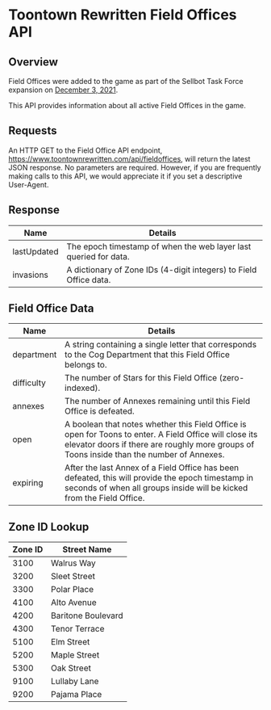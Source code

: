 # Toontown Rewritten Field Offices API

## Overview

Field Offices were added to the game as part of the Sellbot Task Force expansion on [December 3, 2021](https://toontownrewritten.com/taskforce/fieldoffices).

This API provides information about all active Field Offices in the game.

## Requests

An HTTP GET to the Field Office API endpoint, https://www.toontownrewritten.com/api/fieldoffices, will return the latest JSON response. No parameters are required. However, if you are frequently making calls to this API, we would appreciate it if you set a descriptive User-Agent.

## Response

| Name        | Details |
|-------------|---------|
| lastUpdated | The epoch timestamp of when the web layer last queried for data. |
| invasions   | A dictionary of Zone IDs (4-digit integers) to Field Office data. |

## Field Office Data

| Name        | Details |
|-------------|---------|
| department  | A string containing a single letter that corresponds to the Cog Department that this Field Office belongs to. |
| difficulty  | The number of Stars for this Field Office (zero-indexed). |
| annexes     | The number of Annexes remaining until this Field Office is defeated. |
| open        | A boolean that notes whether this Field Office is open for Toons to enter. A Field Office will close its elevator doors if there are roughly more groups of Toons inside than the number of Annexes. |
| expiring    | After the last Annex of a Field Office has been defeated, this will provide the epoch timestamp in seconds of when all groups inside will be kicked from the Field Office. |

## Zone ID Lookup

| Zone ID | Street Name |
|---------|-------------|
| 3100    | Walrus Way |
| 3200    | Sleet Street |
| 3300    | Polar Place |
| 4100    | Alto Avenue |
| 4200    | Baritone Boulevard |
| 4300    | Tenor Terrace |
| 5100    | Elm Street |
| 5200    | Maple Street |
| 5300    | Oak Street |
| 9100    | Lullaby Lane |
| 9200    | Pajama Place |
